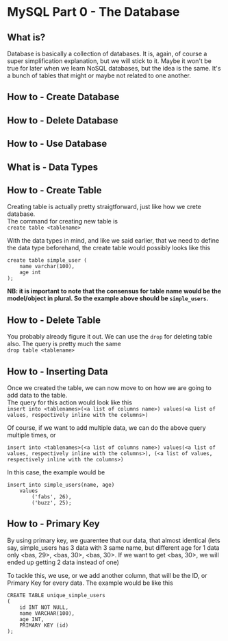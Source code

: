 # MySQL Part 0 - The Database

## What is?
Database is basically a collection of databases. It is, again, of course a super simplification explanation, but we will stick to it. Maybe it won't be true for later when we learn NoSQL databases, but the idea is the same. It's a bunch of tables that might or maybe not related to one another.

## How to - Create Database

## How to - Delete Database

## How to - Use Database

## What is - Data Types

## How to - Create Table
Creating table is actually pretty straigtforward, just like how we crete database.<br>
The command for creating new table is<br>
`create table <tablename>`

With the data types in mind, and like we said earlier, that we need to define the data type beforehand, the create table would possibly looks like this<br>
```
create table simple_user (
	name varchar(100),
	age int
);
```
**NB: it is important to note that the consensus for table name would be the model/object in plural. So the example above should be `simple_users`.**

## How to - Delete Table
You probably already figure it out. We can use the `drop` for deleting table also. The query is pretty much the same<br>
`drop table <tablename>`

## How to - Inserting Data
Once we created the table, we can now move to on how we are going to add data to the table.<br>
The query for this action would look like this<br>
`insert into <tablenames>(<a list of columns name>) values(<a list of values, respectively inline with the columns>)`

Of course, if we want to add multiple data, we can do the above query multiple times, or<br>
```
insert into <tablenames>(<a list of columns name>) values(<a list of values, respectively inline with the columns>), (<a list of values, respectively inline with the columns>)
```

In this case, the example would be
```
insert into simple_users(name, age) 
    values
        ('fabs', 26), 
        ('buzz', 25);
```

## How to - Primary Key
By using primary key, we guarentee that our data, that almost identical (lets say, simple_users has 3 data with 3 same name, but different age for 1 data only <bas, 29>, <bas, 30>, <bas, 30>. If we want to get <bas, 30>, we will ended up getting 2 data instead of one)

To tackle this, we use, or we add another column, that will be the ID, or Primary Key for every data. The example would be like this
```
CREATE TABLE unique_simple_users
(
    id INT NOT NULL,
    name VARCHAR(100),
    age INT,
    PRIMARY KEY (id)
);
```